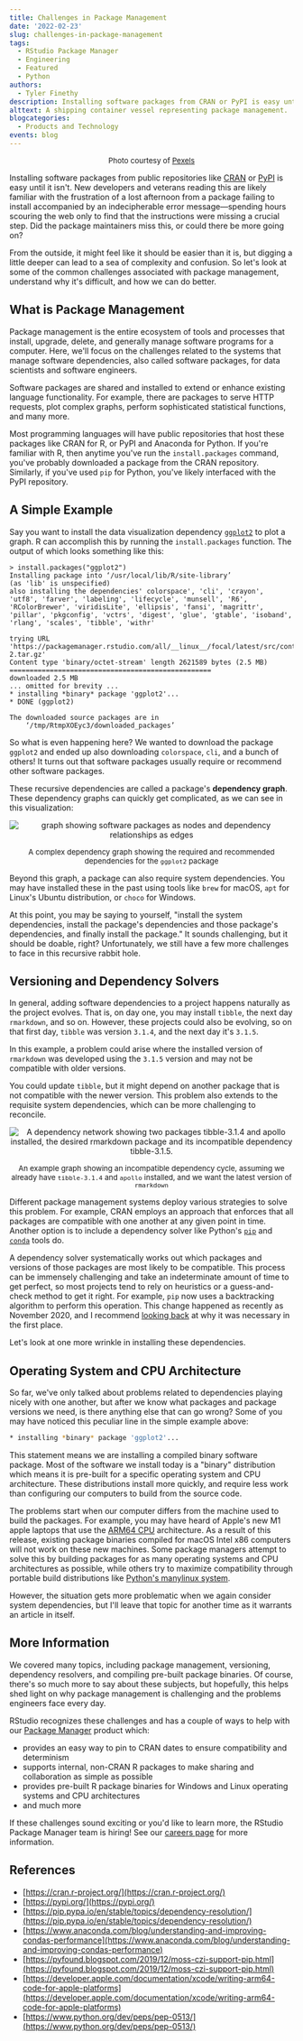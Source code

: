 ```yaml
---
title: Challenges in Package Management
date: '2022-02-23'
slug: challenges-in-package-management
tags:
  - RStudio Package Manager
  - Engineering
  - Featured
  - Python
authors:
  - Tyler Finethy
description: Installing software packages from CRAN or PyPI is easy until it isn't. Let's look at common challenges associated with package management and understand why it can be so difficult.
alttext: A shipping container vessel representing package management.
blogcategories:
  - Products and Technology
events: blog
---
```


<center>

<font size="2">Photo courtesy of [Pexels](<https://www.pexels.com/photo/business-cargo-cargo-container-city-262353/>)</font>

</center>

Installing software packages from public repositories like [CRAN](https://cran.r-project.org/) or [PyPI](https://pypi.org/) is easy until it isn't. New developers and veterans reading this are likely familiar with the frustration of a lost afternoon from a package failing to install accompanied by an indecipherable error message—spending hours scouring the web only to find that the instructions were missing a crucial step. Did the package maintainers miss this, or could there be more going on?

From the outside, it might feel like it should be easier than it is, but digging a little deeper can lead to a sea of complexity and confusion. So let's look at some of the common challenges associated with package management, understand why it's difficult, and how we can do better.

## What is Package Management

Package management is the entire ecosystem of tools and processes that install, upgrade, delete, and generally manage software programs for a computer. Here, we'll focus on the challenges related to the systems that manage software dependencies, also called software packages, for data scientists and software engineers.

Software packages are shared and installed to extend or enhance existing language functionality. For example, there are packages to serve HTTP requests, plot complex graphs, perform sophisticated statistical functions, and many more.

Most programming languages will have public repositories that host these packages like CRAN for R, or PyPI and Anaconda for Python. If you're familiar with R, then anytime you've run the `install.packages` command, you've probably downloaded a package from the CRAN repository. Similarly, if you've used `pip` for Python, you've likely interfaced with the PyPI repository.

## A Simple Example

Say you want to install the data visualization dependency [`ggplot2`](https://packagemanager.rstudio.com/client/#/repos/2/packages/ggplot2) to plot a graph. R can accomplish this by running the `install.packages` function. The output of which looks something like this:

```{{r}}
> install.packages("ggplot2")
Installing package into ‘/usr/local/lib/R/site-library’
(as 'lib' is unspecified)
also installing the dependencies' colorspace', 'cli', 'crayon', 'utf8', 'farver', 'labeling', 'lifecycle', 'munsell', 'R6', 'RColorBrewer', 'viridisLite', 'ellipsis', 'fansi', 'magrittr', 'pillar', 'pkgconfig', 'vctrs', 'digest', 'glue', 'gtable', 'isoband', 'rlang', 'scales', 'tibble', 'withr'

trying URL 'https://packagemanager.rstudio.com/all/__linux__/focal/latest/src/contrib/colorspace_2.0-2.tar.gz'
Content type 'binary/octet-stream' length 2621589 bytes (2.5 MB)
==================================================
downloaded 2.5 MB
... omitted for brevity ...
* installing *binary* package 'ggplot2'...
* DONE (ggplot2)

The downloaded source packages are in
	‘/tmp/RtmpXOEyc3/downloaded_packages’
```

So what is even happening here? We wanted to download the package `ggplot2` and ended up also downloading `colorspace`, `cli`, and a bunch of others! It turns out that software packages usually require or recommend other software packages.

These recursive dependencies are called a package's **dependency graph**. These dependency graphs can quickly get complicated, as we can see in this visualization:

<center>

![graph showing software packages as nodes and dependency relationships as edges](dependency-graph.jpg)

<font size="2">A complex dependency graph showing the required and recommended dependencies for the `ggplot2` package</font>

</center>

Beyond this graph, a package can also require system dependencies. You may have installed these in the past using tools like `brew` for macOS, `apt` for Linux's Ubuntu distribution, or  `choco` for Windows.

At this point, you may be saying to yourself, "install the system dependencies, install the package's dependencies and those package's dependencies, and finally install the package." It sounds challenging, but it should be doable, right? Unfortunately, we still have a few more challenges to face in this recursive rabbit hole.

## Versioning and Dependency Solvers

In general, adding software dependencies to a project happens naturally as the project evolves. That is, on day one, you may install `tibble`, the next day `rmarkdown`, and so on. However, these projects could also be evolving, so on that first day, `tibble` was version `3.1.4`, and the next day it's `3.1.5`.

In this example, a problem could arise where the installed version of `rmarkdown` was developed using the `3.1.5` version and may not be compatible with older versions.

You could update `tibble`, but it might depend on another package that is not compatible with the newer version. This problem also extends to the requisite system dependencies, which can be more challenging to reconcile.

<center>

![A dependency network showing two packages `tibble-3.1.4` and `apollo` installed, the desired `rmarkdown` package and its incompatible dependency `tibble-3.1.5`.](version-example.jpg)

<font size="2">An example graph showing an incompatible dependency cycle, assuming we already have `tibble-3.1.4` and `apollo` installed, and we want the latest version of `rmarkdown`</font>

</center>

Different package management systems deploy various strategies to solve this problem. For example, CRAN employs an approach that enforces that all packages are compatible with one another at any given point in time. Another option is to include a dependency solver like Python's [`pip`](https://pip.pypa.io/en/stable/topics/dependency-resolution/) and [`conda`](https://www.anaconda.com/blog/understanding-and-improving-condas-performance) tools do.

A dependency solver systematically works out which packages and versions of those packages are most likely to be compatible. This process can be immensely challenging and take an indeterminate amount of time to get perfect, so most projects tend to rely on heuristics or a guess-and-check method to get it right. For example, `pip` now uses a backtracking algorithm to perform this operation. This change happened as recently as November 2020, and I recommend [looking back](https://pyfound.blogspot.com/2019/12/moss-czi-support-pip.html) at why it was necessary in the first place.

Let's look at one more wrinkle in installing these dependencies.

## Operating System and CPU Architecture

So far, we've only talked about problems related to dependencies playing nicely with one another, but after we know what packages and package versions we need, is there anything else that can go wrong? Some of you may have noticed this peculiar line in the simple example above:

```bash
* installing *binary* package 'ggplot2'...
```

This statement means we are installing a compiled binary software package. Most of the software we install today is a "binary" distribution which means it is pre-built for a specific operating system and CPU architecture. These distributions install more quickly, and require less work than configuring our computers to build from the source code.

The problems start when our computer differs from the machine used to build the packages. For example, you may have heard of Apple's new M1 apple laptops that use the [ARM64 CPU](https://developer.apple.com/documentation/xcode/writing-arm64-code-for-apple-platforms) architecture. As a result of this release, existing package binaries compiled for macOS Intel x86 computers will not work on these new machines. Some package managers attempt to solve this by building packages for as many operating systems and CPU architectures as possible, while others try to maximize compatibility through portable build distributions like [Python's manylinux system](https://www.python.org/dev/peps/pep-0513/).

However, the situation gets more problematic when we again consider system dependencies, but I'll leave that topic for another time as it warrants an article in itself.

## More Information

We covered many topics, including package management, versioning, dependency resolvers, and compiling pre-built package binaries. Of course, there's so much more to say about these subjects, but hopefully, this helps shed light on why package management is challenging and the problems engineers face every day.

RStudio recognizes these challenges and has a couple of ways to help with our [Package Manager](https://www.rstudio.com/products/package-manager/) product which:

* provides an easy way to pin to CRAN dates to ensure compatibility and determinism
* supports internal, non-CRAN R packages to make sharing and collaboration as simple as possible
* provides pre-built R package binaries for Windows and Linux operating systems and CPU architectures
* and much more

If these challenges sound exciting or you'd like to learn more, the RStudio Package Manager team is hiring! See our [careers page](https://www.rstudio.com/about/careers/) for more information.

## References

* [https://cran.r-project.org/](https://cran.r-project.org/)
* [https://pypi.org/](https://pypi.org/)
* [https://pip.pypa.io/en/stable/topics/dependency-resolution/](https://pip.pypa.io/en/stable/topics/dependency-resolution/)
* [https://www.anaconda.com/blog/understanding-and-improving-condas-performance](https://www.anaconda.com/blog/understanding-and-improving-condas-performance)
* [https://pyfound.blogspot.com/2019/12/moss-czi-support-pip.html](https://pyfound.blogspot.com/2019/12/moss-czi-support-pip.html)
* [https://developer.apple.com/documentation/xcode/writing-arm64-code-for-apple-platforms](https://developer.apple.com/documentation/xcode/writing-arm64-code-for-apple-platforms)
* [https://www.python.org/dev/peps/pep-0513/](https://www.python.org/dev/peps/pep-0513/)
